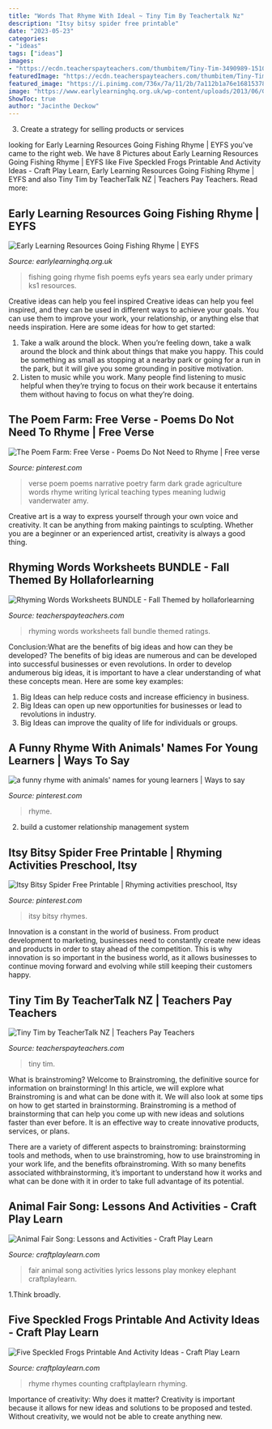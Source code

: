 ```yaml
---
title: "Words That Rhyme With Ideal ~ Tiny Tim By Teachertalk Nz"
description: "Itsy bitsy spider free printable"
date: "2023-05-23"
categories:
- "ideas"
tags: ["ideas"]
images:
- "https://ecdn.teacherspayteachers.com/thumbitem/Tiny-Tim-3490989-1510599628/original-3490989-1.jpg"
featuredImage: "https://ecdn.teacherspayteachers.com/thumbitem/Tiny-Tim-3490989-1510599628/original-3490989-1.jpg"
featured_image: "https://i.pinimg.com/736x/7a/11/2b/7a112b1a76e16815378cad5493c4d94a.jpg"
image: "https://www.earlylearninghq.org.uk/wp-content/uploads/2013/06/Going-Fishing.jpg3_.jpg"
ShowToc: true
author: "Jacinthe Deckow"
---
```



3. Create a strategy for selling products or services 

	

		
looking for Early Learning Resources Going Fishing Rhyme | EYFS you've came to the right web. We have 8 Pictures about Early Learning Resources Going Fishing Rhyme | EYFS like Five Speckled Frogs Printable And Activity Ideas - Craft Play Learn, Early Learning Resources Going Fishing Rhyme | EYFS and also Tiny Tim by TeacherTalk NZ | Teachers Pay Teachers. Read more:
		
    
## Early Learning Resources Going Fishing Rhyme | EYFS

<img loading=lazy src="https://www.earlylearninghq.org.uk/wp-content/uploads/2013/06/Going-Fishing.jpg3_.jpg" onerror="this.onerror=null;this.src='https://tse4.mm.bing.net/th?id=OIP.qz_L118wNWiGlFUVqp1VOAAAAA&amp;pid=15.1';" alt="Early Learning Resources Going Fishing Rhyme | EYFS">

_Source: earlylearninghq.org.uk_

>fishing going rhyme fish poems eyfs years sea early under primary ks1 resources. 

	

Creative ideas can help you feel inspired
Creative ideas can help you feel inspired, and they can be used in different ways to achieve your goals. You can use them to improve your work, your relationship, or anything else that needs inspiration. Here are some ideas for how to get started: 
1. Take a walk around the block. When you’re feeling down, take a walk around the block and think about things that make you happy. This could be something as small as stopping at a nearby park or going for a run in the park, but it will give you some grounding in positive motivation. 
2. Listen to music while you work. Many people find listening to music helpful when they’re trying to focus on their work because it entertains them without having to focus on what they’re doing.

    
## The Poem Farm: Free Verse - Poems Do Not Need To Rhyme | Free Verse

<img loading=lazy src="https://i.pinimg.com/originals/06/cd/93/06cd9357418f8fc89eb9b521ee9700cb.png" onerror="this.onerror=null;this.src='https://tse4.mm.bing.net/th?id=OIP.BJCVfG5j98eHsp9lIQXb7gAAAA&amp;pid=15.1';" alt="The Poem Farm: Free Verse - Poems Do Not Need to Rhyme | Free verse">

_Source: pinterest.com_

>verse poem poems narrative poetry farm dark grade agriculture words rhyme writing lyrical teaching types meaning ludwig vanderwater amy. 

	

Creative art is a way to express yourself through your own voice and creativity. It can be anything from making paintings to sculpting. Whether you are a beginner or an experienced artist, creativity is always a good thing.

    
## Rhyming Words Worksheets BUNDLE - Fall Themed By Hollaforlearning

<img loading=lazy src="https://ecdn.teacherspayteachers.com/thumbitem/Rhyming-Words-Worksheets-BUNDLE-Fall-Themed-4012442-1534796626/original-4012442-1.jpg" onerror="this.onerror=null;this.src='https://tse4.mm.bing.net/th?id=OIP.0ANGUdI6fRiQxzRwFYJw_AAAAA&amp;pid=15.1';" alt="Rhyming Words Worksheets BUNDLE - Fall Themed by hollaforlearning">

_Source: teacherspayteachers.com_

>rhyming words worksheets fall bundle themed ratings. 

	

Conclusion:What are the benefits of big ideas and how can they be developed?
The benefits of big ideas are numerous and can be developed into successful businesses or even revolutions. In order to develop andumerous big ideas, it is important to have a clear understanding of what these concepts mean. Here are some key examples: 
1. Big Ideas can help reduce costs and increase efficiency in business. 
2. Big Ideas can open up new opportunities for businesses or lead to revolutions in industry. 
3. Big Ideas can improve the quality of life for individuals or groups.

    
## A Funny Rhyme With Animals&#039; Names For Young Learners | Ways To Say

<img loading=lazy src="https://i.pinimg.com/736x/36/58/af/3658af0c49347410fbdbb1959a8fe782--goodbye-poem-to-say-goodbye.jpg" onerror="this.onerror=null;this.src='https://tse3.mm.bing.net/th?id=OIP.w39KHeZVAXuCdbddX9SfOwAAAA&amp;pid=15.1';" alt="a funny rhyme with animals&#039; names for young learners | Ways to say">

_Source: pinterest.com_

>rhyme. 

	

2. build a customer relationship management system

    
## Itsy Bitsy Spider Free Printable | Rhyming Activities Preschool, Itsy

<img loading=lazy src="https://i.pinimg.com/736x/7a/11/2b/7a112b1a76e16815378cad5493c4d94a.jpg" onerror="this.onerror=null;this.src='https://tse4.mm.bing.net/th?id=OIP.E1E6nw3iV-KmYVvXXXl5YAHaKC&amp;pid=15.1';" alt="Itsy Bitsy Spider Free Printable | Rhyming activities preschool, Itsy">

_Source: pinterest.com_

>itsy bitsy rhymes. 

	

Innovation is a constant in the world of business. From product development to marketing, businesses need to constantly create new ideas and products in order to stay ahead of the competition. This is why innovation is so important in the business world, as it allows businesses to continue moving forward and evolving while still keeping their customers happy.

    
## Tiny Tim By TeacherTalk NZ | Teachers Pay Teachers

<img loading=lazy src="https://ecdn.teacherspayteachers.com/thumbitem/Tiny-Tim-3490989-1510599628/original-3490989-1.jpg" onerror="this.onerror=null;this.src='https://tse1.mm.bing.net/th?id=OIP.Xf2T5BnNTsO6vUk3-5k2gAAAAA&amp;pid=15.1';" alt="Tiny Tim by TeacherTalk NZ | Teachers Pay Teachers">

_Source: teacherspayteachers.com_

>tiny tim. 

	

What is brainstroming?
Welcome to Brainstroming, the definitive source for information on brainstorming! In this article, we will explore what Brainstroming is and what can be done with it. We will also look at some tips on how to get started in brainstorming.
Brainstroming is a method of brainstorming that can help you come up with new ideas and solutions faster than ever before. It is an effective way to create innovative products, services, or plans.

There are a variety of different aspects to brainstroming: brainstorming tools and methods, when to use brainstroming, how to use brainstroming in your work life, and the benefits ofbrainstroming. With so many benefits associated withbrainstorming, it’s important to understand how it works and what can be done with it in order to take full advantage of its potential.

    
## Animal Fair Song: Lessons And Activities - Craft Play Learn

<img loading=lazy src="https://www.craftplaylearn.com/wp-content/uploads/2020/01/3.png" onerror="this.onerror=null;this.src='https://tse4.mm.bing.net/th?id=OIP.kdhKxrcxXG7evHUSjcyCUQHaKe&amp;pid=15.1';" alt="Animal Fair Song: Lessons and Activities - Craft Play Learn">

_Source: craftplaylearn.com_

>fair animal song activities lyrics lessons play monkey elephant craftplaylearn. 

	

1.Think broadly.

    
## Five Speckled Frogs Printable And Activity Ideas - Craft Play Learn

<img loading=lazy src="https://www.craftplaylearn.com/wp-content/uploads/2020/01/26.png" onerror="this.onerror=null;this.src='https://tse1.mm.bing.net/th?id=OIP.9WNYeHTsmiqlL06wN7m2dwHaKe&amp;pid=15.1';" alt="Five Speckled Frogs Printable And Activity Ideas - Craft Play Learn">

_Source: craftplaylearn.com_

>rhyme rhymes counting craftplaylearn rhyming. 

	

Importance of creativity: Why does it matter?
Creativity is important because it allows for new ideas and solutions to be proposed and tested. Without creativity, we would not be able to create anything new.

